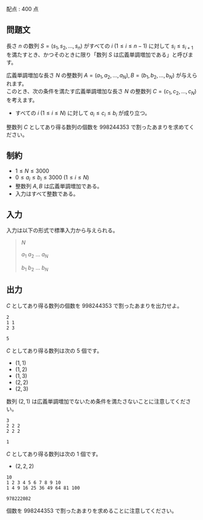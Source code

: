 配点 : $400$ 点

## 問題文

長さ $n$ の数列 $S = (s_1, s_2, \dots, s_n)$ がすべての $i$ $(1 \leq i \leq n - 1)$ に対して $s_i \leq s_{i+1}$ を満たすとき、かつそのときに限り「数列 $S$ は広義単調増加である」と呼びます。  

広義単調増加な長さ $N$ の整数列 $A = (a_1, a_2, \dots, a_N), B = (b_1, b_2, \dots, b_N)$ が与えられます。<br>
このとき、次の条件を満たす広義単調増加な長さ $N$ の整数列 $C = (c_1, c_2, \dots, c_N)$ を考えます。

- すべての $i$ $(1 \leq i \leq N)$ に対して $a_i \leq c_i \leq b_i$ が成り立つ。

整数列 $C$ としてあり得る数列の個数を $998244353$ で割ったあまりを求めてください。

## 制約

- $1 \leq N \leq 3000$
- $0 \leq a_i \leq b_i \leq 3000$ $(1 \leq i \leq N)$
- 整数列 $A,B$ は広義単調増加である。
- 入力はすべて整数である。

## 入力

入力は以下の形式で標準入力から与えられる。

> $N$
> 
> $a_1$ $a_2$ $\dots$ $a_N$
> 
> $b_1$ $b_2$ $\dots$ $b_N$

## 出力

$C$ としてあり得る数列の個数を $998244353$ で割ったあまりを出力せよ。

```input1
2
1 1
2 3
```

```output1
5
```

$C$ としてあり得る数列は次の $5$ 個です。

- $(1, 1)$
- $(1, 2)$
- $(1, 3)$
- $(2, 2)$
- $(2, 3)$

数列 $(2, 1)$ は広義単調増加でないため条件を満たさないことに注意してください。

```input2
3
2 2 2
2 2 2
```

```output2
1
```

$C$ としてあり得る数列は次の $1$ 個です。

- $(2, 2, 2)$

```input3
10
1 2 3 4 5 6 7 8 9 10
1 4 9 16 25 36 49 64 81 100
```

```output3
978222082
```

個数を $998244353$ で割ったあまりを求めることに注意してください。